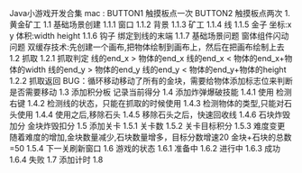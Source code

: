 Java小游戏开发合集
mac : BUTTON1 触摸板点一次 BUTTON2 触摸板点两次
1.黄金矿工
    1.1 基础场景创建
        1.1.1 窗口
        1.1.2 背景
        1.1.3 矿工
        1.1.4 线
        1.1.5 金子
            坐标:x y 
            体积:width height
        1.1.6 钩子
            绑定到线的末端
        1.1.7 基础场景问题
            窗体组件闪动问题
            双缓存技术:先创建一个画布,把物体绘制到画布上，然后在把画布绘制上去
    1.2 抓取
        1.2.1 抓取判定
            线的end_x > 物体的end_x
            线的end_x < 物体的end_x+物体的width
            线的end_y > 物体的end_y
            线的end_y < 物体的end_y+物体的height
        1.2.2 抓取返回
            BUG：循环移动移动了所有的金块，需要给物体添加标志位来判断是否需要移动
    1.3 添加积分板
        记录当前得分
    1.4 添加炸弹爆破技能
        1.4.1  使用 检测 右键
        1.4.2  检测线的状态，只能在抓取的时候使用
        1.4.3  检测物体的类型,只能对石头使用
        1.4.4  使用之后,移除石头
        1.4.5  移除石头之后，快速回收线
        1.4.6  石块炸毁加分 金块炸毁扣分
    1.5 添加关卡
        1.5.1 关卡数
        1.5.2 关卡目标积分
        1.5.3 难度变更
            随着难度的增加,金块数量减少,石块数量增多，目标分数增速20
            金块+石块的总数=50
        1.5.4 下一关刷新窗口
    1.6 游戏的状态
        1.6.1 准备中
        1.6.2 进行中
        1.6.3 成功
        1.6.4 失败
    1.7 添加计时
    1.8
     
    